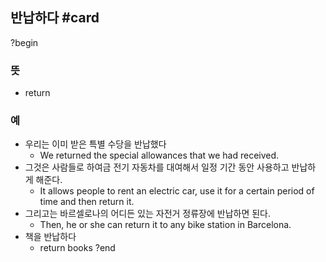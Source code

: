 ## 반납하다 #card
?begin
### 뜻
- return
### 예
- 우리는 이미 받은 특별 수당을 반납했다
	- We returned the special allowances that we had received.
- 그것은 사람들로 하여금 전기 자동차를 대여해서 일정 기간 동안 사용하고 반납하게 해준다.
	- It allows people to rent an electric car, use it for a certain period of time and then return it.
- 그리고는 바르셀로나의 어디든 있는 자전거 정류장에 반납하면 된다.
	- Then, he or she can return it to any bike station in Barcelona.
- 책을 반납하다
	- return books
?end


